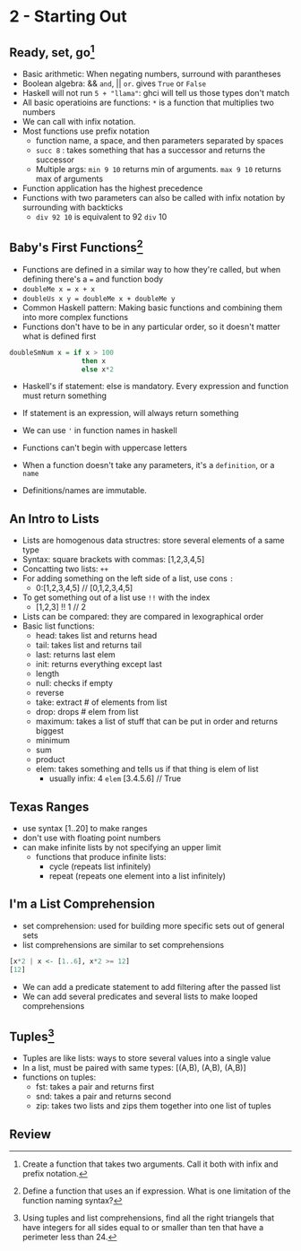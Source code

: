 # 2 - Starting Out

## Ready, set, go[^1]

- Basic arithmetic: When negating numbers, surround with parantheses
- Boolean algebra: && `and`, || `or`. gives `True` or `False`
- Haskell will not run `5 + "llama"`: ghci will tell us those types don't match
- All basic operatioins are functions: `*` is a function that multiplies two numbers
- We can call with infix notation.
- Most functions use prefix notation
  - function name, a space, and then parameters separated by spaces
  - `succ 8` : takes something that has a successor and returns the successor
  - Multiple args: `min 9 10` returns min of arguments. `max 9 10` returns max of arguments
- Function application has the highest precedence
- Functions with two parameters can also be called with infix notation by surrounding with backticks
  - `div 92 10` is equivalent to 92 `div` 10

## Baby's First Functions[^2]

- Functions are defined in a similar way to how they're called, but when defining there's a `=` and function body
- `doubleMe x = x + x`
- `doubleUs x y = doubleMe x + doubleMe y`
- Common Haskell pattern: Making basic functions and combining them into more complex functions
- Functions don't have to be in any particular order, so it doesn't matter what is defined first

```haskell
doubleSmNum x = if x > 100
                  then x
                  else x*2
```

- Haskell's if statement: else is mandatory. Every expression and function must return something
- If statement is an expression, will always return something

- We can use `'` in function names in haskell
- Functions can't begin with uppercase letters
- When a function doesn't take any parameters, it's a `definition`, or a `name`
- Definitions/names are immutable.

## An Intro to Lists

- Lists are homogenous data structres: store several elements of a same type
- Syntax: square brackets with commas: [1,2,3,4,5]
- Concatting two lists: `++`
- For adding something on the left side of a list, use cons `:`
  - 0:[1,2,3,4,5] // [0,1,2,3,4,5]
- To get something out of a list use `!!` with the index
  - [1,2,3] !! 1  // 2
- Lists can be compared: they are compared in lexographical order
- Basic list functions:
  - head: takes list and returns head
  - tail: takes list and returns tail
  - last: returns last elem
  - init: returns everything except last
  - length
  - null: checks if empty
  - reverse
  - take: extract # of elements from list
  - drop: drops # elem from list
  - maximum: takes a list of stuff that can be put in order and returns biggest
  - minimum
  - sum
  - product
  - elem: takes something and tells us if that thing is elem of list
    - usually infix: 4 `elem` [3.4.5.6] // True

## Texas Ranges

- use syntax [1..20] to make ranges
- don't use with floating point numbers
- can make infinite lists by not specifying an upper limit
  - functions that produce infinite lists:
    - cycle (repeats list infinitely)
    - repeat (repeats one element into a list infinitely)

## I'm a List Comprehension

- set comprehension: used for building more specific sets out of general sets
- list comprehensions are similar to set comprehensions

```haskell
[x*2 | x <- [1..6], x*2 >= 12]
[12]
```

- We can add a predicate statement to add filtering after the passed list
- We can add several predicates and several lists to make looped comprehensions

## Tuples[^3]

- Tuples are like lists: ways to store several values into a single value
- In a list, must be paired with same types: [(A,B), (A,B), (A,B)]
- functions on tuples:
  - fst: takes a pair and returns first
  - snd: takes a pair and returns second
  - zip: takes two lists and zips them together into one list of tuples

## Review

[^1]: Create a function that takes two arguments. Call it both with infix and prefix notation.
[^2]: Define a function that uses an if expression. What is one limitation of the function naming syntax?
[^3]: Using tuples and list comprehensions, find all the right triangels that have integers for all sides equal to or smaller than ten that have a perimeter less than 24.
